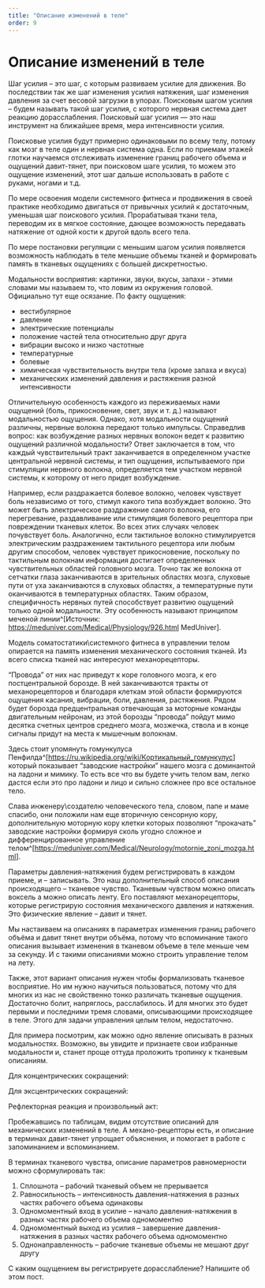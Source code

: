 ```yaml
---
title: "Описание изменений в теле"
order: 9
---
```


# Описание изменений в теле

Шаг усилия – это шаг, с которым развиваем усилие для движения. Во последствии так же шаг изменения усилия натяжения, шаг изменения давления за счет весовой загрузки в упорах. Поисковым шагом усилия – будем называть такой шаг усилия, с которого нервная система дает реакцию дорасслабления. Поисковый шаг усилия — это наш инструмент на ближайшее время, мера интенсивности усилия.

Поисковые усилия будут примерно одинаковыми по всему телу, потому как мозг в теле один и нервная система одна. Если по приемам этажей глотки научаемся отслеживать изменение границ рабочего объема и ощущений давит-тянет, при поисковом шаге усилия, то можем это ощущение изменений, этот шаг дальше использовать в работе с руками, ногами и т.д.

По мере освоения модели системного фитнеса и продвижения в своей практике необходимо двигаться от привычных усилий к достаточным, уменьшая шаг поискового усилия. Прорабатывая ткани тела, переводим их в мягкое состояние, дающее возможность передавать натяжение от одной кости к другой вдоль всего тела.

По мере постановки регуляции с меньшим шагом усилия появляется возможность наблюдать в теле меньшие объемы тканей и формировать память в тканевых ощущениях с большей дискретностью.

Модальности восприятия: картинки, звуки, вкусы, запахи - этими словами мы называем то, что ловим из окружения головой. Официально тут еще осязание. По факту ощущения:

* вестибулярное
* давление
* электрические потенциалы
* положение частей тела относительно друг друга
* вибрации высоко и низко частотные
* температурные
* болевые
* химическая чувствительность внутри тела (кроме запаха и вкуса)
* механических изменений давления и растяжения разной интенсивности

Отличительную особенность каждого из переживаемых нами ощущений (боль, прикосновение, свет, звук и т. д.) называют модальностью ощущения. Однако, хотя модальности ощущений различны, нервные волокна передают только импульсы. Справедлив вопрос: как возбуждение разных нервных волокон ведет к развитию ощущений различной модальности? Ответ заключается в том, что каждый чувствительный тракт заканчивается в определенном участке центральной нервной системы, и тип ощущения, испытываемого при стимуляции нервного волокна, определяется тем участком нервной системы, к которому от него придет возбуждение.

Например, если раздражается болевое волокно, человек чувствует боль независимо от того, стимул какого типа возбуждает волокно. Это может быть электрическое раздражение самого волокна, его перегревание, раздавливание или стимуляция болевого рецептора при повреждении тканевых клеток. Во всех этих случаях человек почувствует боль. Аналогично, если тактильное волокно стимулируется электрическим раздражением тактильного рецептора или любым другим способом, человек чувствует прикосновение, поскольку по тактильным волокнам информация достигает определенных чувствительных областей головного мозга. Точно так же волокна от сетчатки глаза заканчиваются в зрительных областях мозга, слуховые пути от уха заканчиваются в слуховых областях, а температурные пути оканчиваются в температурных областях. Таким образом, специфичность нервных путей способствует развитию ощущений только одной модальности. Эту особенность называют принципом меченой линии^[Источник: <https://meduniver.com/Medical/Physiology/926.html> MedUniver].

Модель соматостатики\системного фитнеса в управлении телом опирается на память изменения механического состояния тканей. Из всего списка тканей нас интересуют механорецепторы.

“Провода” от них нас приведут к коре головного мозга, к его постцентральной борозде. В ней заканчиваются тракты от механорецепторов и благодаря клеткам этой области формируются ощущения касания, вибрации, боли, давления, растяжения. Рядом будет борозда предцентральная отвечающая за моторные команды двигательным нейронам, из этой борозды “провода” пойдут мимо десятка счетных центров среднего мозга, мозжечка, ствола и в конце сигналы придут на места к мышечным волокнам.

Здесь стоит упомянуть гомункулуса Пенфилда^[<https://ru.wikipedia.org/wiki/Кортикальный_гомункулус>] который показывает “заводские настройки” нашего мозга с доминантой на ладони и мимику. То есть все что вы будете учить телом вам, легко дастся если это про ладони и лицо и сильно сложнее про все остальное тело.

Слава инженеру\создателю человеческого тела, словом, папе и маме спасибо, они положили нам еще вторичную сенсорную кору, дополнительную моторную кору клетки которых позволяют “прокачать” заводские настройки формируя сколь угодно сложное и дифференцированное управление телом^[<https://meduniver.com/Medical/Neurology/motornie_zoni_mozga.html>].

Параметры давления-натяжения будем регистрировать в каждом приеме, и – записывать. Это наш дополнительный способ описания происходящего – тканевое чувство. Тканевым чувством можно описать воксель а можно описать ленту. Его поставляют механорецепторы, которые регистрирую состояния механического давления и натяжения. Это физические явление – давит и тянет.

Мы настаиваем на описаниях в параметрах изменения границ рабочего объёма и давит тянет внутри объёма, потому что вспоминание такого описания вызывает изменения в тканевом объеме в теле меньше чем за секунду. И с такими описаниями можно строить управление телом на лету.

Также, этот вариант описания нужен чтобы формализовать тканевое восприятие. Но им нужно научиться пользоваться, потому что для многих из нас не свойственно тонко различать тканевые ощущения. Достаточно болит, напряглось, расслабилось. И для многих это будет первыми и последними тремя словами, описывающими происходящее в теле. Этого для задачи управления целым телом, недостаточно.

Для примера посмотрим, как можно одно явление описывать в разных модальностях. Возможно, вы увидите и признаете свои избранные модальности и, станет проще оттуда проложить тропинку к тканевым описаниям.

Для концентрических сокращений:

Для эксцентрических сокращений:

Рефлекторная реакция и произвольный акт:

Пробежавшись по таблицам, видим отсутствие описаний для механических изменений в теле. А механо-рецепторы есть, и описание в терминах давит-тянет упрощает объяснения, и помогает в работе с запоминанием и вспоминанием.

В терминах тканевого чувства, описание параметров равномерности можно сформулировать так:

1. Сплошнота – рабочий тканевый объем не прерывается
2. Равносильность – интенсивность давления-натяжения в разных частях рабочего объема одинаковы
3. Одномоментный вход в усилие – начало давления-натяжения в разных частях рабочего объема одномоментно
4. Одномоментный выход из усилия – завершение давления-натяжения в разных частях рабочего объема одномоментно
5. Однонаправленность – рабочие тканевые объемы не мешают друг другу

С каким ощущением вы регистрируете дорасслабление? Напишите об этом пост.